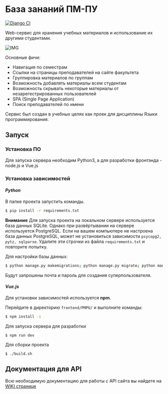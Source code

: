 # База зананий ПМ-ПУ

[![Django CI](https://github.com/PMPUlecture/PMPUlecture/actions/workflows/django.yml/badge.svg?branch=for_deploy&event=push)](https://github.com/PMPUlecture/PMPUlecture/actions/workflows/django.yml)

Web-сервис для хранения учебных материалов и использование их другими студентами. 

![IMG](https://i.imgur.com/H0Xwh0E.png)

Основные фичи: 
- Навигация по семестрам
- Ссылки на страницы преподавателей на сайте факультета
- Группировка материалов по группам
- Возможность добавлять материалы всем студентам
- Возможность скрывать некоторые материалы от незарегестрированных пользователей 
- SPA (Single Page Application)
- Поиск преподавателей по имени

Сервис был создан в учебных целях как проек для дисциплины Языки программирования.

## Запуск

### Установка ПО

Для запуска сервера необходим Python3, а для разработки фронтэнда - node.js и Vue.js
 
### Установка зависимостей

#### *Python*

В папке проекта запустить команды.

```bash
$ pip install -r requirements.txt
```
**Внимание** Для запуска проекта на локальном сервере используется база данных SQLite. Однако при развёртывании на сервере используется PostgreSQL. Если на вашем компьютере не настроена база данных PostgreSQL, может не установиться зависимости `psycopg2, pytz, sqlparse`. Удалите эти строчки из файла `requirements.txt` и повторите попытку.

Для настройки базы данных:

```bash
$ python manage.py makemigrations; python manage.py migrate; python manage.py createsuperuser 
```

Будут запрошены почта и пароль для создания суперпользователя.

#### *Vue.js*

Для установки зависимостей используется **npm**.

Перейдите в директорию `frontend/PMPU/` и выполните команды: 

```bash
$ npm install -i
```
Для запуска сервера для разработки 
```
$ npm run dev
```

Для сборки проекта 

```
$ ./build.sh
```
 
## Документация для API

Всю необходимую документацию для работы с API сайта вы найдете на [WIKI странице](https://github.com/PMPUlecture/PMPUlecture/wiki/API)
